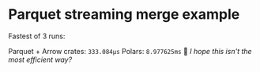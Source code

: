# Parquet streaming merge example

Fastest of 3 runs:

Parquet + Arrow crates: `333.084µs`
Polars: `8.977625ms` 🫣 _I hope this isn't the most efficient way?_
